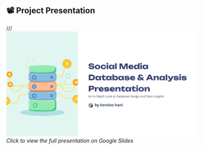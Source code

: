 ## 📽️ Project Presentation

///[![Slide Preview](./Assets/Slide1.png)](https://docs.google.com/presentation/d/1JFj75gW9GgSXaPhaD4dOzPK1EpoOCHnr/edit?usp=drive_link)  
*Click to view the full presentation on Google Slides*
